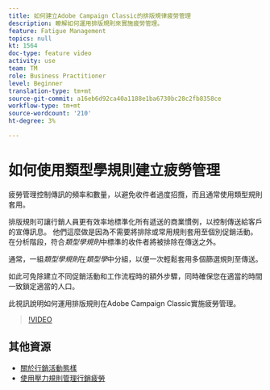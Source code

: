```yaml
---
title: 如何建立Adobe Campaign Classic的排版規律疲勞管理
description: 瞭解如何運用排版規則來實施疲勞管理。
feature: Fatigue Management
topics: null
kt: 1564
doc-type: feature video
activity: use
team: TM
role: Business Practitioner
level: Beginner
translation-type: tm+mt
source-git-commit: a16eb6d92ca40a1188e1ba6730bc28c2fb8358ce
workflow-type: tm+mt
source-wordcount: '210'
ht-degree: 3%

---
```



# 如何使用類型學規則建立疲勞管理

疲勞管理控制傳訊的頻率和數量，以避免收件者過度招攬，而且通常使用類型規則套用。

排版規則可讓行銷人員更有效率地標準化所有遞送的商業慣例，以控制傳送給客戶的宣傳訊息。 他們這麼做是因為不需要將排除或常用規則套用至個別促銷活動。 在分析階段，符合&#x200B;*類型學規則*&#x200B;中標準的收件者將被排除在傳送之外。

通常，一組&#x200B;*類型學規則*&#x200B;在&#x200B;*類型學*&#x200B;中分組，以便一次輕鬆套用多個篩選規則至傳送。

如此可免除建立不同促銷活動和工作流程時的額外步驟，同時確保您在適當的時間一致鎖定適當的人口。

此視訊說明如何運用排版規則在Adobe Campaign Classic實施疲勞管理。

>[!VIDEO](https://video.tv.adobe.com/v/25090?quality=12)

## 其他資源

* [關於行銷活動態樣](https://docs.adobe.com/content/help/en/campaign-classic/using/orchestrating-campaigns/campaign-optimization/about-campaign-typologies.html)
* [使用壓力規則管理行銷疲勞](https://docs.adobe.com/content/help/en/campaign-classic/using/orchestrating-campaigns/campaign-optimization/pressure-rules.html)

